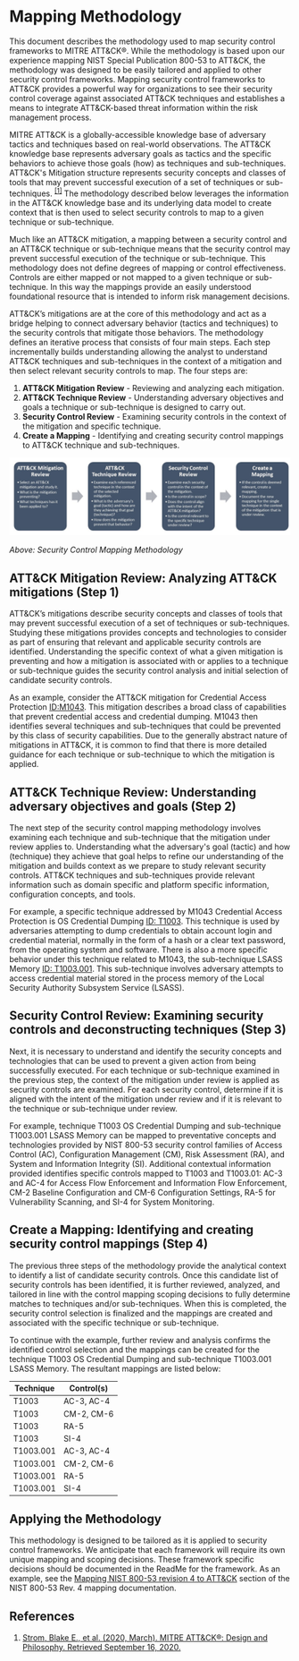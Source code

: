 # Mapping Methodology

This document describes the methodology used to map security control frameworks to MITRE ATT&CK®. While the methodology is based upon our experience mapping NIST Special Publication 800-53 to ATT&CK, the methodology was designed to be easily tailored and applied to other security control frameworks. Mapping security control frameworks to ATT&CK provides a powerful way for organizations to see their security control coverage against associated ATT&CK techniques and establishes a means to integrate ATT&CK-based threat information within the risk management process.  

MITRE ATT&CK is a globally-accessible knowledge base of adversary tactics and techniques based on real-world observations. The ATT&CK knowledge base represents adversary goals as tactics and the specific behaviors to achieve those goals (how) as techniques and sub-techniques. ATT&CK's Mitigation structure represents security concepts and classes of tools that may prevent successful execution of a set of techniques or sub-techniques. <sup>[[1]](https://attack.mitre.org/docs/ATTACK_Design_and_Philosophy_March_2020.pdf)</sup> The methodology described below leverages the information in the ATT&CK knowledge base and its underlying data model to create context that is then used to select security controls to map to a given technique or sub-technique.

Much like an ATT&CK mitigation, a mapping between a security control and an ATT&CK technique or sub-technique means that the security control may prevent successful execution of the technique or sub-technique. This methodology does not define degrees of mapping or control effectiveness. Controls are either mapped or not mapped to a given technique or sub-technique. In this way the mappings provide an easily understood foundational resource that is intended to inform risk management decisions. 

ATT&CK’s mitigations are at the core of this methodology and act as a bridge helping to connect adversary behavior (tactics and techniques) to the security controls that mitigate those behaviors. The methodology defines an iterative process that consists of four main steps. Each step incrementally builds understanding allowing the analyst to understand ATT&CK techniques and sub-techniques in the context of a mitigation and then select relevant security controls to map. The four steps are:

1. **ATT&CK Mitigation Review** - Reviewing and analyzing each mitigation.
2. **ATT&CK Technique Review** - Understanding adversary objectives and goals a technique or sub-technique is designed to carry out.
3. **Security Control Review** - Examining security controls in the context of the mitigation and specific technique.
4. **Create a Mapping** - Identifying and creating security control mappings to ATT&CK technique and sub-techniques. 

<img src="/docs/mapping_overview.png" width="900px">

_Above: Security Control Mapping Methodology_

## ATT&CK Mitigation Review: Analyzing ATT&CK mitigations (Step 1)

ATT&CK’s mitigations describe security concepts and classes of tools that may prevent successful execution of a set of techniques or sub-techniques. Studying these mitigations provides concepts and technologies to consider as part of ensuring that relevant and applicable security controls are identified. Understanding the specific context of what a given mitigation is preventing and how a mitigation is associated with or applies to a technique or sub-technique guides the security control analysis and initial selection of candidate security controls.

As an example, consider the ATT&CK mitigation for Credential Access Protection [ID:M1043](https://attack.mitre.org/mitigations/M1043/). This mitigation describes a broad class of capabilities that prevent credential access and credential dumping. M1043 then identifies several techniques and sub-techniques that could be prevented by this class of security capabilities. Due to the generally abstract nature of mitigations in ATT&CK, it is common to find that there is more detailed guidance for each technique or sub-technique to which the mitigation is applied. 

## ATT&CK Technique Review: Understanding adversary objectives and goals (Step 2)

The next step of the security control mapping methodology involves examining each technique and sub-technique that the mitigation under review applies to. Understanding what the adversary's goal (tactic) and how (technique) they achieve that goal helps to refine our understanding of the mitigation and builds context as we prepare to study relevant security controls. ATT&CK techniques and sub-techniques provide relevant information such as domain specific and platform specific information, configuration concepts, and tools.

For example, a specific technique addressed by M1043 Credential Access Protection is OS Credential Dumping [ID: T1003](https://attack.mitre.org/techniques/T1003). This technique is used by adversaries attempting to dump credentials to obtain account login and credential material, normally in the form of a hash or a clear text password, from the operating system and software. There is also a more specific behavior under this technique related to M1043, the sub-technique LSASS Memory [ID: T1003.001](https://attack.mitre.org/techniques/T1003/001). This sub-technique involves adversary attempts to access credential material stored in the process memory of the Local Security Authority Subsystem Service (LSASS). 

## Security Control Review: Examining security controls and deconstructing techniques (Step 3)

Next, it is necessary to understand and identify the security concepts and technologies that can be used to prevent a given action from being successfully executed. For each technique or sub-technique examined in the previous step, the context of the mitigation under review is applied as security controls are examined. For each security control, determine if it is aligned with the intent of the mitigation under review and if it is relevant to the technique or sub-technique under review. 

For example, technique T1003 OS Credential Dumping and sub-technique T1003.001 LSASS Memory can be mapped to preventative concepts and technologies provided by NIST 800-53 security control families of Access Control (AC), Configuration Management (CM), Risk Assessment (RA), and System and Information Integrity (SI). Additional contextual information provided identifies specific controls mapped to T1003 and T1003.01: AC-3 and AC-4 for Access Flow Enforcement and Information Flow Enforcement, CM-2 Baseline Configuration and CM-6 Configuration Settings, RA-5 for Vulnerability Scanning, and SI-4 for System Monitoring.

## Create a Mapping: Identifying and creating security control mappings (Step 4)

The previous three steps of the methodology provide the analytical context to identify a list of candidate security controls. Once this candidate list of security controls has been identified, it is further reviewed, analyzed, and tailored in line with the control mapping scoping decisions to fully determine matches to techniques and/or sub-techniques. When this is completed, the security control selection is finalized and the mappings are created and associated with the specific technique or sub-technique.

To continue with the example, further review and analysis confirms the identified control selection and the mappings can be created for the technique T1003 OS Credential Dumping and sub-technique T1003.001 LSASS Memory. The resultant mappings are listed below: 

| Technique | Control(s) |
| ---------- | -------- |
| T1003 | AC-3, AC-4 |
| T1003	| CM-2, CM-6 |
| T1003	| RA-5 |
| T1003	| SI-4 |
| T1003.001 | AC-3, AC-4 |
| T1003.001	| CM-2, CM-6 |
| T1003.001	| RA-5 |
| T1003.001	| SI-4 |

## Applying the Methodology

This methodology is designed to be tailored as it is applied to security control frameworks. We anticipate that each framework will require its own unique mapping and scoping decisions. These framework specific decisions should be documented in the ReadMe for the framework. As an example, see the [Mapping NIST 800-53 revision 4 to ATT&CK](/frameworks/nist800-53-r4#mapping-nist-800-53-revision-4-to-attck) section of the NIST 800-53 Rev. 4 mapping documentation. 

## References

1. [Strom, Blake E., et al. (2020, March). MITRE ATT&CK®: Design and Philosophy. Retrieved September 16, 2020.](https://attack.mitre.org/docs/ATTACK_Design_and_Philosophy_March_2020.pdf)
